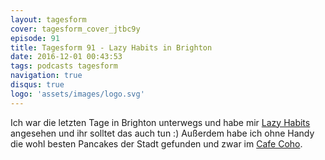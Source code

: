 ```yaml
---
layout: tagesform
cover: tagesform_cover_jtbc9y
episode: 91
title: Tagesform 91 - Lazy Habits in Brighton
date: 2016-12-01 00:43:53
tags: podcasts tagesform 
navigation: true
disqus: true
logo: 'assets/images/logo.svg'
---
```


Ich war die letzten Tage in Brighton unterwegs und habe mir [Lazy Habits](http://lazyhabits.com/)
angesehen und ihr solltet das auch tun :)
Außerdem habe ich ohne Handy die wohl besten Pancakes der Stadt gefunden und zwar im
[Cafe Coho](http://www.cafecoho.co.uk/).

